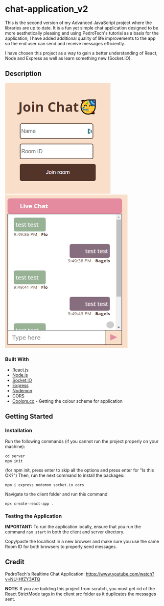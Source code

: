 # chat-application_v2

This is the second version of my Advanced JavaScript project where the libraries are up to date. It is a fun yet simple chat application designed to be more aesthetically pleasing and using PedroTech's tutorial as a basis for the application, I have added additional quality of life improvements to the app so the end user can send and receive messages efficiently. 

I have chosen this project as a way to gain a better understanding of React, Node and Express as well as learn something new (Socket.IO).

## Description
<img src="Screenshot2.PNG" alt="picture of sample chatbox"> 
<img src="ChatScreenshot.PNG" alt="picture of sample chatbox" height="500" width="400"> 

### Built With

* [React.js](https://reactjs.org/)
* [Node.js](https://nodejs.org/en/)
* [Socket.IO](https://socket.io/)
* [Express](https://expressjs.com/)
* [Nodemon](https://www.npmjs.com/package/nodemon)
* [CORS](https://developer.mozilla.org/en-US/docs/Web/HTTP/CORS)
* [Coolors.co](https://coolors.co/) - Getting the colour scheme for application

## Getting Started

### Installation

Run the following commands (if you cannot run the project properly on your machine):
```
cd server
npm init
```
(for npm init, press enter to skip all the options and press enter for "Is this OK?")
Then, run the next command to install the packages:
```
npm i express nodemon socket.io cors
```

Navigate to the client folder and run this command:
```
npx create-react-app .
```

### Testing the Application

**IMPORTANT:** To run the application locally, ensure that you run the command ```npm start``` in both the client and server directory.

Copy/paste the localhost in a new browser and make sure you use the same Room ID for both browsers to properly send messages.

## Credit 
PedroTech's Realtime Chat Application: https://www.youtube.com/watch?v=NU-HfZY3ATQ

**NOTE:** If you are building this project from scratch, you must get rid of the React StrictMode tags in the client src folder as it duplicates the messages sent.
